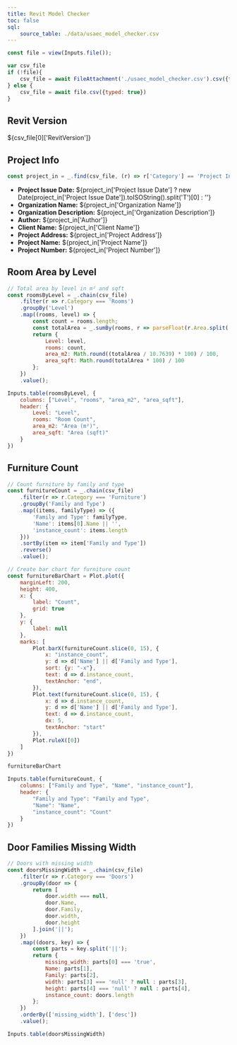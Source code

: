 ```yaml
---
title: Revit Model Checker
toc: false
sql:
    source_table: ./data/usaec_model_checker.csv
---
```


```js
const file = view(Inputs.file());
```

```js
var csv_file
if (!file){
    csv_file = await FileAttachment('./usaec_model_checker.csv').csv({typed: true})
} else {
    csv_file = await file.csv({typed: true})
}
```


## Revit Version

<div>${csv_file[0]['RevitVersion']}</div>

## Project Info

```js
const project_in = _.find(csv_file, (r) => r['Category'] == 'Project Information')
```

<div>
    <ul>
        <li><strong>Project Issue Date:</strong> ${project_in['Project Issue Date'] ? new Date(project_in['Project Issue Date']).toISOString().split('T')[0] : ''}</li>
        <li><strong>Organization Name:</strong> ${project_in['Organization Name']}</li>
        <li><strong>Organization Description:</strong> ${project_in['Organization Description']}</li>
        <li><strong>Author:</strong> ${project_in['Author']}</li>
        <li><strong>Client Name:</strong> ${project_in['Client Name']}</li>
        <li><strong>Project Address:</strong> ${project_in['Project Address']}</li>
<li><strong>Project Name:</strong> ${project_in['Project Name']}</li>
<li><strong>Project Number:</strong> ${project_in['Project Number']}</li>
</div>


## Room Area by Level
```js
// Total area by level in m² and sqft
const roomsByLevel = _.chain(csv_file)
    .filter(r => r.Category === 'Rooms')
    .groupBy('Level')
    .map((rooms, level) => {
        const count = rooms.length;
        const totalArea = _.sumBy(rooms, r => parseFloat(r.Area.split(' ')[0]));
        return {
            Level: level,
            rooms: count,
            area_m2: Math.round((totalArea / 10.7639) * 100) / 100,
            area_sqft: Math.round(totalArea * 100) / 100
        };
    })
    .value();
```

```js
Inputs.table(roomsByLevel, {
    columns: ["Level", "rooms", "area_m2", "area_sqft"],
    header: {
        Level: "Level",
        rooms: "Room Count",
        area_m2: "Area (m²)",
        area_sqft: "Area (sqft)"
    }
})
```

## Furniture Count

```js
// Count furniture by family and type
const furnitureCount = _.chain(csv_file)
    .filter(r => r.Category === 'Furniture')
    .groupBy('Family and Type')
    .map((items, familyType) => ({
        'Family and Type': familyType,
        'Name': items[0].Name || '',
        'instance_count': items.length
    }))
    .sortBy(item => item['Family and Type'])
    .reverse()
    .value();
```

```js
// Create bar chart for furniture count
const furnitureBarChart = Plot.plot({
    marginLeft: 200,
    height: 400,
    x: {
        label: "Count",
        grid: true
    },
    y: {
        label: null
    },
    marks: [
        Plot.barX(furnitureCount.slice(0, 15), {
            x: "instance_count",
            y: d => d['Name'] || d['Family and Type'],
            sort: {y: "-x"},
            text: d => d.instance_count,
            textAnchor: "end",
        }),
        Plot.text(furnitureCount.slice(0, 15), {
            x: d => d.instance_count,
            y: d => d['Name'] || d['Family and Type'],
            text: d => d.instance_count,
            dx: 5,
            textAnchor: "start"
        }),
        Plot.ruleX([0])
    ]
})
```

```js
furnitureBarChart
```

```js
Inputs.table(furnitureCount, {
    columns: ["Family and Type", "Name", "instance_count"],
    header: {
        "Family and Type": "Family and Type",
        "Name": "Name",
        "instance_count": "Count"
    }
})
```

## Door Families Missing Width

```js
// Doors with missing width
const doorsMissingWidth = _.chain(csv_file)
    .filter(r => r.Category === 'Doors')
    .groupBy(door => {
        return [
            door.width === null, 
            door.Name, 
            door.Family, 
            door.width, 
            door.height
        ].join('||');
    })
    .map((doors, key) => {
        const parts = key.split('||');
        return {
            missing_width: parts[0] === 'true',
            Name: parts[1],
            Family: parts[2],
            width: parts[3] === 'null' ? null : parts[3],
            height: parts[4] === 'null' ? null : parts[4],
            instance_count: doors.length
        };
    })
    .orderBy(['missing_width'], ['desc'])
    .value();
```

```js
Inputs.table(doorsMissingWidth)
```